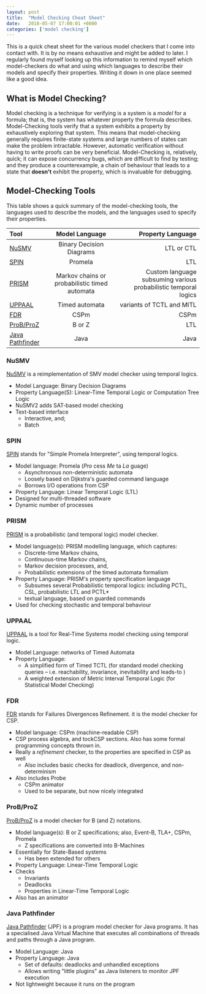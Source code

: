 ```yaml
---
layout: post
title:  "Model Checking Cheat Sheet"
date:   2018-05-07 17:00:01 +0000
categories: ['model checking']
---
```


This is a quick cheat sheet for the various model checkers that I come into contact with. It is by no means exhaustive and might be added to later. I regularly found myself looking up this information to remind myself which model-checkers do what and using which languages to describe their models and specify their properties. Writing it down in one place seemed like a good idea.

## What is Model Checking?

Model checking is a technique for verifying is a system is a _model_ for a formula; that is, the system has whatever property the formula describes. Model-Checking tools verify that a system exhibits a property by exhaustively exploring that system. This means that model-checking generally requires finite-state systems and large numbers of states can make the problem intractable. However, automatic verification without having to write proofs can be very beneficial. Model-Checking is, relatively, quick; it can expose concurrency bugs, which are difficult to find by testing; and they produce a counterexample, a chain of behaviour that leads to a state that **doesn't** exhibit the property, which is invaluable for debugging.

## Model-Checking Tools

This table shows a quick summary of the model-checking tools, the languages used to describe the models, and the languages used to specify their properties.

| Tool        | Model Language           | Property Language  |
| :------------- |:-------------:| -----:|
| [NuSMV](http://nusmv.fbk.eu/) | Binary Decision Diagrams |  LTL or CTL |
| [SPIN](http://spinroot.com) | Promela  | LTL |
| [PRISM](http://www.prismmodelchecker.org/) | Markov chains or probabilistic timed automata | Custom language subsuming various probabilistic temporal logics|
| [UPPAAL](http://www.uppaal.org/) | Timed automata | variants of TCTL and MITL |
| [FDR](https://www.cs.ox.ac.uk/projects/fdr/) | CSPm | CSPm |
| [ProB/ProZ](https://www3.hhu.de/stups/prob/index.php/The_ProB_Animator_and_Model_Checker) | B or Z | LTL |
| [Java Pathfinder](https://github.com/javapathfinder/jpf-core/wiki) | Java | Java |


### NuSMV

[NuSMV](http://nusmv.fbk.eu/) is a reimplementation of SMV model checker using temporal logics.

* Model Language: Binary Decision Diagrams
* Property Language(S): Linear-Time Temporal Logic or Computation Tree Logic
* NuSMV2 adds SAT-based model checking
* Text-based interface
    - Interactive, and;
    - Batch

### SPIN

[SPIN](http://spinroot.com) stands for "Simple Promela Interpreter", using temporal logics.

* Model language: Promela (*Pro* cess *Me* ta *La* guage)
    - Asynchronous non-deterministic automata
    - Loosely based on Dijkstra's guarded command language
    - Borrows I/O operations from CSP
* Property Language:  Linear Temporal Logic (LTL)
* Designed for multi-threaded software
* Dynamic number of processes

### PRISM

[PRISM](http://www.prismmodelchecker.org/) is a probabilistic (and temporal logic) model checker.

* Model language(s):  PRISM modelling language, which captures:
    - Discrete-time Markov chains,
    - Continuous-time Markov chains,
    - Markov decision processes, and,
    - Probabilistic extensions of the timed automata formalism
* Property Language: PRISM's property specification language
    - Subsumes several Probabilistic temporal logics: including PCTL, CSL, probabilistic LTL and PCTL*
    - textual language, based on guarded commands
* Used for checking stochastic and temporal behaviour


### UPPAAL

[UPPAAL](http://www.uppaal.org/)  is a tool for Real-Time Systems model checking using temporal logic.

* Model Language: networks of Timed Automata
* Property Language:
    - A simplified form of Timed TCTL (for standard model checking queries – i.e. reachability, invariance, inevitability and leads-to )
    - A weighted extension of Metric Interval Temporal Logic (for Statistical Model Checking)


### FDR

[FDR](https://www.cs.ox.ac.uk/projects/fdr/) stands for Failures Divergences Refinement. it is the model checker for CSP.

* Model language: CSPm (machine-readable CSP)
* CSP process algebra, and tockCSP sections. Also has some formal programming concepts thrown in.
* Really a _refinement_ checker, to the properties are specified in CSP as well
    - Also includes basic checks for deadlock, divergence, and non-determinism
* Also includes Probe
    - CSPm animator
    - Used to be separate, but now nicely integrated


### ProB/ProZ

[ProB/ProZ](https://www3.hhu.de/stups/prob/index.php/The_ProB_Animator_and_Model_Checker) is a model checker for B (and Z) notations.

* Model language(s): B or Z specifications; also, Event-B, TLA+, CSPm, Promela
    - Z specifications are converted into B-Machines
* Essentially for State-Based systems
    - Has been extended for others
* Property Language:  Linear-Time Temporal Logic
* Checks
    - Invariants
    - Deadlocks
    - Properties in Linear-Time Temporal Logic
* Also has an animator

### Java Pathfinder

[Java Pathfinder](https://github.com/javapathfinder/jpf-core/wiki) (JPF) is a program model checker for Java programs.
It has a specialised Java Virtual Machine that executes all combinations of threads and paths through a Java program.

* Model Language: Java
* Property Language: Java
    - Set of defaults: deadlocks and unhandled exceptions
    - Allows writing "little plugins" as Java listeners to monitor JPF execution
* Not lightweight because it runs on the program
